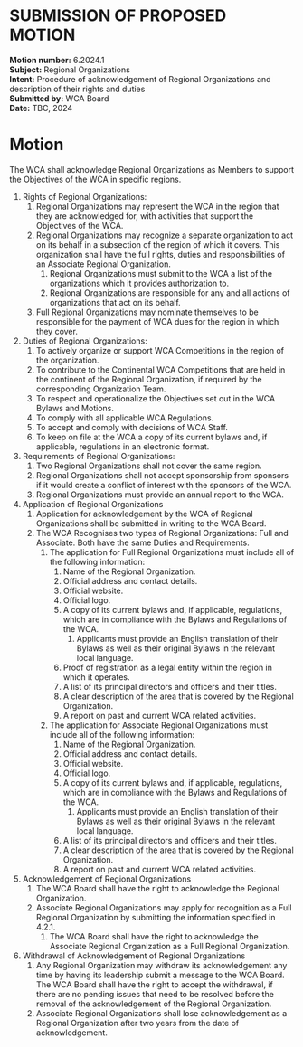 # SUBMISSION OF PROPOSED MOTION

**Motion number:** 6.2024.1  
**Subject:** Regional Organizations  
**Intent:** Procedure of acknowledgement of Regional Organizations and description of their rights and duties  
**Submitted by:** WCA Board  
**Date:** TBC, 2024  

# Motion


The WCA shall acknowledge Regional Organizations as Members to support the Objectives of the WCA in specific regions.

1. Rights of Regional Organizations:
   1. Regional Organizations may represent the WCA in the region that they are acknowledged for, with activities that support the Objectives of the WCA.
   2. Regional Organizations may recognize a separate organization to act on its behalf in a subsection of the region of which it covers. This organization shall have the full rights, duties and responsibilities of an Associate Regional Organization.
      1. Regional Organizations must submit to the WCA a list of the organizations which it provides authorization to.
      2. Regional Organizations are responsible for any and all actions of organizations that act on its behalf.
   3. Full Regional Organizations may nominate themselves to be responsible for the payment of WCA dues for the region in which they cover.
2. Duties of Regional Organizations:
   1. To actively organize or support WCA Competitions in the region of the organization.
   2. To contribute to the Continental WCA Competitions that are held in the continent of the Regional Organization, if required by the corresponding Organization Team.
   3. To respect and operationalize the Objectives set out in the WCA Bylaws and Motions.
   4. To comply with all applicable WCA Regulations.
   5. To accept and comply with decisions of WCA Staff.
   6. To keep on file at the WCA a copy of its current bylaws and, if applicable, regulations in an electronic format.
3. Requirements of Regional Organizations:
   1. Two Regional Organizations shall not cover the same region.
   2. Regional Organizations shall not accept sponsorship from sponsors if it would create a conflict of interest with the sponsors of the WCA.
   3. Regional Organizations must provide an annual report to the WCA.
4. Application of Regional Organizations
   1. Application for acknowledgement by the WCA of Regional Organizations shall be submitted in writing to the WCA Board.
   2. The WCA Recognises two types of Regional Organizations: Full and Associate. Both have the same Duties and Requirements.
      1. The application for Full Regional Organizations must include all of the following information:
         1. Name of the Regional Organization.
         2. Official address and contact details.
         3. Official website.
         4. Official logo.
         5. A copy of its current bylaws and, if applicable, regulations, which are in compliance with the Bylaws and Regulations of the WCA.
            1. Applicants must provide an English translation of their Bylaws as well as their original Bylaws in the relevant local language.
         6. Proof of registration as a legal entity within the region in which it operates.
         7. A list of its principal directors and officers and their titles.
         8. A clear description of the area that is covered by the Regional Organization.
         9. A report on past and current WCA related activities.
      2. The application for Associate Regional Organizations must include all of the following information: 
         1. Name of the Regional Organization.
         2. Official address and contact details.
         3. Official website.
         4. Official logo.
         5. A copy of its current bylaws and, if applicable, regulations, which are in compliance with the Bylaws and Regulations of the WCA.
            1. Applicants must provide an English translation of their Bylaws as well as their original Bylaws in the relevant local language.
         6. A list of its principal directors and officers and their titles.
         7. A clear description of the area that is covered by the Regional Organization.
         8. A report on past and current WCA related activities.
5. Acknowledgement of Regional Organizations
   1. The WCA Board shall have the right to acknowledge the Regional Organization.
   2. Associate Regional Organizations may apply for recognition as a Full Regional Organization by submitting the information specified in 4.2.1.
      1. The WCA Board shall have the right to acknowledge the Associate Regional Organization as a Full Regional Organization.
6. Withdrawal of Acknowledgement of Regional Organizations
   1. Any Regional Organization may withdraw its acknowledgement any time by having its leadership submit a message to the WCA Board. The WCA Board shall have the right to accept the withdrawal, if there are no pending issues that need to be resolved before the removal of the acknowledgement of the Regional Organization.
   2. Associate Regional Organizations shall lose acknowledgement as a Regional Organization after two years from the date of acknowledgement.
